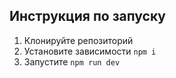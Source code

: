 ## Инструкция по запуску

1. Клонируйте репозиторий
2. Установите зависимости `npm i`
3. Запустите `npm run dev`